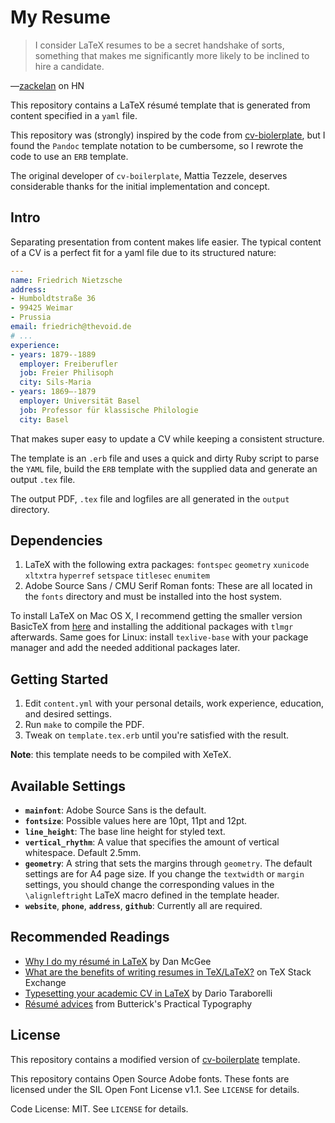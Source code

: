 # My Resume

> I consider LaTeX resumes to be a secret handshake of sorts, something that makes me significantly more likely to be inclined to hire a candidate.

—[zackelan](https://news.ycombinator.com/item?id=10452606) on HN

This repository contains a LaTeX résumé template that is generated from content specified in a `yaml` file.

This repository was (strongly) inspired by the code from [cv-biolerplate](https://github.com/mrzool/cv-boilerplate), but I found the `Pandoc` template notation to be cumbersome, so I rewrote the code to use an `ERB` template.

The original developer of `cv-boilerplate`, Mattia Tezzele, deserves considerable thanks for the initial implementation and concept.

## Intro

Separating presentation from content makes life easier. The typical content of a CV is a perfect fit for a yaml file due to its structured nature:

```YAML
---
name: Friedrich Nietzsche
address:
- Humboldtstraße 36
- 99425 Weimar
- Prussia
email: friedrich@thevoid.de
# ...
experience:
- years: 1879--1889
  employer: Freiberufler
  job: Freier Philisoph
  city: Sils-Maria
- years: 1869–-1879
  employer: Universität Basel
  job: Professor für klassische Philologie
  city: Basel
```

That makes super easy to update a CV while keeping a consistent structure.

The template is an `.erb` file and uses a quick and dirty Ruby script to parse the `YAML` file, build the `ERB` template with the supplied data and generate an output `.tex` file.

The output PDF, `.tex` file and logfiles are all generated in the `output` directory.

## Dependencies

1. LaTeX with the following extra packages: `fontspec` `geometry` `xunicode` `xltxtra` `hyperref` `setspace` `titlesec` `enumitem`
2. Adobe Source Sans / CMU Serif Roman fonts: These are all located in the `fonts` directory and must be installed into the host system.

To install LaTeX on Mac OS X, I recommend getting the smaller version BasicTeX from [here](https://tug.org/mactex/morepackages.html) and installing the additional packages with `tlmgr` afterwards. Same goes for Linux: install `texlive-base` with your package manager and add the needed additional packages later.

## Getting Started

1. Edit `content.yml` with your personal details, work experience, education, and desired settings.
2. Run `make` to compile the PDF.
3. Tweak on `template.tex.erb` until you're satisfied with the result.

**Note**: this template needs to be compiled with XeTeX.

## Available Settings

- **`mainfont`**: Adobe Source Sans is the default.
- **`fontsize`**: Possible values here are 10pt, 11pt and 12pt.
- **`line_height`**: The base line height for styled text.
- **`vertical_rhythm`**: A value that specifies the amount of vertical whitespace. Default 2.5mm.
- **`geometry`**: A string that sets the margins through `geometry`. The default settings are for A4 page size. If you change the `textwidth` or `margin` settings, you should change the corresponding values in the `\alignleftright` LaTeX macro defined in the template header.
- **`website`**, **`phone`**, **`address`**, **`github`**: Currently all are required.

## Recommended Readings

- [Why I do my résumé in LaTeX](http://www.toofishes.net/blog/why-i-do-my-resume-latex/) by Dan McGee
- [What are the benefits of writing resumes in TeX/LaTeX?](http://tex.stackexchange.com/questions/11955/what-are-the-benefits-of-writing-resumes-in-tex-latex) on TeX Stack Exchange
- [Typesetting your academic CV in LaTeX](http://nitens.org/taraborelli/cvtex) by Dario Taraborelli
- [Résumé advices](http://practicaltypography.com/resumes.html) from Butterick's Practical Typography

## License

This repository contains a modified version of [cv-boilerplate](https://github.com/mrzool/cv-boilerplate) template.

This repository contains Open Source Adobe fonts. These fonts are licensed under the SIL Open Font License v1.1. See `LICENSE` for details.

Code License: MIT. See `LICENSE` for details.
